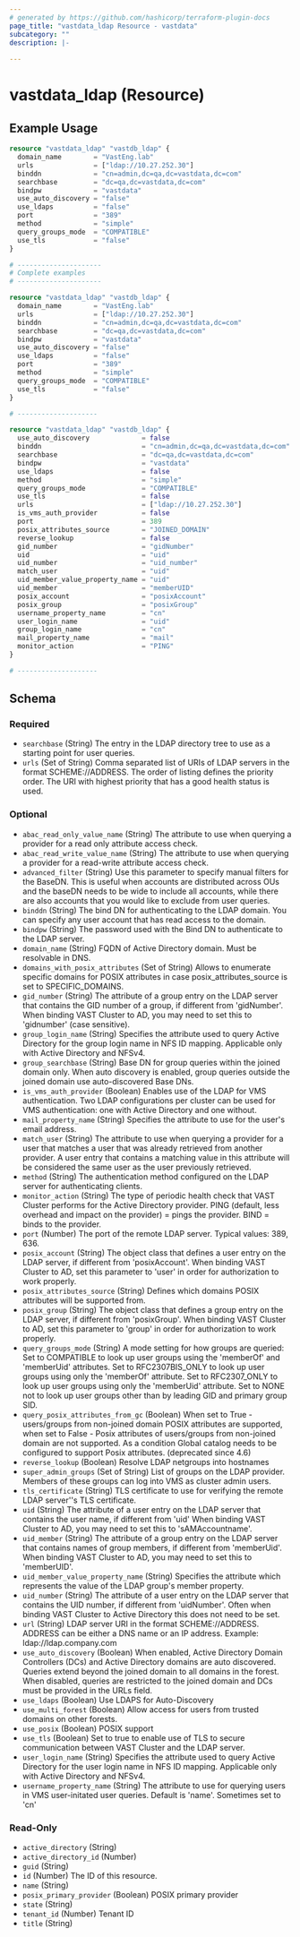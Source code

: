 ```yaml
---
# generated by https://github.com/hashicorp/terraform-plugin-docs
page_title: "vastdata_ldap Resource - vastdata"
subcategory: ""
description: |-
  
---
```


# vastdata_ldap (Resource)



## Example Usage

```terraform
resource "vastdata_ldap" "vastdb_ldap" {
  domain_name        = "VastEng.lab"
  urls               = ["ldap://10.27.252.30"]
  binddn             = "cn=admin,dc=qa,dc=vastdata,dc=com"
  searchbase         = "dc=qa,dc=vastdata,dc=com"
  bindpw             = "vastdata"
  use_auto_discovery = "false"
  use_ldaps          = "false"
  port               = "389"
  method             = "simple"
  query_groups_mode  = "COMPATIBLE"
  use_tls            = "false"
}

# ---------------------
# Complete examples
# ---------------------

resource "vastdata_ldap" "vastdb_ldap" {
  domain_name        = "VastEng.lab"
  urls               = ["ldap://10.27.252.30"]
  binddn             = "cn=admin,dc=qa,dc=vastdata,dc=com"
  searchbase         = "dc=qa,dc=vastdata,dc=com"
  bindpw             = "vastdata"
  use_auto_discovery = "false"
  use_ldaps          = "false"
  port               = "389"
  method             = "simple"
  query_groups_mode  = "COMPATIBLE"
  use_tls            = "false"
}

# --------------------

resource "vastdata_ldap" "vastdb_ldap" {
  use_auto_discovery             = false
  binddn                         = "cn=admin,dc=qa,dc=vastdata,dc=com"
  searchbase                     = "dc=qa,dc=vastdata,dc=com"
  bindpw                         = "vastdata"
  use_ldaps                      = false
  method                         = "simple"
  query_groups_mode              = "COMPATIBLE"
  use_tls                        = false
  urls                           = ["ldap://10.27.252.30"]
  is_vms_auth_provider           = false
  port                           = 389
  posix_attributes_source        = "JOINED_DOMAIN"
  reverse_lookup                 = false
  gid_number                     = "gidNumber"
  uid                            = "uid"
  uid_number                     = "uid_number"
  match_user                     = "uid"
  uid_member_value_property_name = "uid"
  uid_member                     = "memberUID"
  posix_account                  = "posixAccount"
  posix_group                    = "posixGroup"
  username_property_name         = "cn"
  user_login_name                = "uid"
  group_login_name               = "cn"
  mail_property_name             = "mail"
  monitor_action                 = "PING"
}

# --------------------
```

<!-- schema generated by tfplugindocs -->
## Schema

### Required

- `searchbase` (String) The entry in the LDAP directory tree to use as a starting point for user queries.
- `urls` (Set of String) Comma separated list of URIs of LDAP servers in the format SCHEME://ADDRESS. The order of listing defines the priority order. The URI with highest priority that has a good health status is used.

### Optional

- `abac_read_only_value_name` (String) The attribute to use when querying a provider for a read only attribute access check.
- `abac_read_write_value_name` (String) The attribute to use when querying a provider for a read-write attribute access check.
- `advanced_filter` (String) Use this parameter to specify manual filters for the BaseDN. This is useful when accounts are distributed across OUs and the baseDN needs to be wide to include all accounts, while there are also accounts that you would like to exclude from user queries.
- `binddn` (String) The bind DN for authenticating to the LDAP domain. You can specify any user account that has read access to the domain.
- `bindpw` (String) The password used with the Bind DN to authenticate to the LDAP server.
- `domain_name` (String) FQDN of Active Directory domain. Must be resolvable in DNS.
- `domains_with_posix_attributes` (Set of String) Allows to enumerate specific domains for POSIX attributes in case posix_attributes_source is set to SPECIFIC_DOMAINS.
- `gid_number` (String) The attribute of a group entry on the LDAP server that contains the GID number of a group, if different from 'gidNumber'. When binding VAST Cluster to AD, you may need to set this to 'gidnumber' (case sensitive).
- `group_login_name` (String) Specifies the attribute used to query Active Directory for the group login name in NFS ID mapping. Applicable only with Active Directory and NFSv4.
- `group_searchbase` (String) Base DN for group queries within the joined domain only. When auto discovery is enabled, group queries outside the joined domain use auto-discovered Base DNs.
- `is_vms_auth_provider` (Boolean) Enables use of the LDAP for VMS authentication. Two LDAP configurations per cluster can be used for VMS authentication: one with Active Directory and one without.
- `mail_property_name` (String) Specifies the attribute to use for the user's email address.
- `match_user` (String) The attribute to use when querying a provider for a user that matches a user that was already retrieved from another provider. A user entry that contains a matching value in this attribute will be considered the same user as the user previously retrieved.
- `method` (String) The authentication method configured on the LDAP server for authenticating clients.
- `monitor_action` (String) The type of periodic health check that VAST Cluster performs for the Active Directory provider. PING (default, less overhead and impact on the provider) = pings the provider. BIND = binds to the provider.
- `port` (Number) The port of the remote LDAP server. Typical values: 389, 636.
- `posix_account` (String) The object class that defines a user entry on the LDAP server, if different from 'posixAccount'. When binding VAST Cluster to AD, set this parameter to 'user' in order for authorization to work properly.
- `posix_attributes_source` (String) Defines which domains POSIX attributes will be supported from.
- `posix_group` (String) The object class that defines a group entry on the LDAP server, if different from 'posixGroup'. When binding VAST Cluster to AD, set this parameter to 'group' in order for authorization to work properly.
- `query_groups_mode` (String) A mode setting for how groups are queried: Set to COMPATIBLE to look up user groups using the 'memberOf' and 'memberUid' attributes. Set to RFC2307BIS_ONLY to look up user groups using only the 'memberOf' attribute. Set to RFC2307_ONLY to look up user groups using only the 'memberUid' attribute. Set to NONE not to look up user groups other than by leading GID and primary group SID.
- `query_posix_attributes_from_gc` (Boolean) When set to True - users/groups from non-joined domain POSIX attributes are supported, when set to False - Posix attributes of users/groups from non-joined domain are not supported. As a condition Global catalog needs to be configured to support Posix attributes. (deprecated since 4.6)
- `reverse_lookup` (Boolean) Resolve LDAP netgroups into hostnames
- `super_admin_groups` (Set of String) List of groups on the LDAP provider. Members of these groups can log into VMS as cluster admin users.
- `tls_certificate` (String) TLS certificate to use for verifying the remote LDAP server''s TLS certificate.
- `uid` (String) The attribute of a user entry on the LDAP server that contains the user name, if different from 'uid'  When binding VAST Cluster to AD, you may need to set this to 'sAMAccountname'.
- `uid_member` (String) The attribute of a group entry on the LDAP server that contains names of group members, if different from 'memberUid'. When binding VAST Cluster to AD, you may need to set this to 'memberUID'.
- `uid_member_value_property_name` (String) Specifies the attribute which represents the value of the LDAP group's member property.
- `uid_number` (String) The attribute of a user entry on the LDAP server that contains the UID number, if different from 'uidNumber'. Often when binding VAST Cluster to Active Directory this does not need to be set.
- `url` (String) LDAP server URI in the format SCHEME://ADDRESS. ADDRESS can be either a DNS name or an IP address. Example: ldap://ldap.company.com
- `use_auto_discovery` (Boolean) When enabled, Active Directory Domain Controllers (DCs) and Active Directory domains are auto discovered. Queries extend beyond the joined domain to all domains in the forest. When disabled, queries are restricted to the joined domain and DCs must be provided in the URLs field.
- `use_ldaps` (Boolean) Use LDAPS for Auto-Discovery
- `use_multi_forest` (Boolean) Allow access for users from trusted domains on other forests.
- `use_posix` (Boolean) POSIX support
- `use_tls` (Boolean) Set to true to enable use of TLS to secure communication between VAST Cluster and the LDAP server.
- `user_login_name` (String) Specifies the attribute used to query Active Directory for the user login name in NFS ID mapping. Applicable only with Active Directory and NFSv4.
- `username_property_name` (String) The attribute to use for querying users in VMS user-initated user queries. Default is 'name'. Sometimes set to 'cn'

### Read-Only

- `active_directory` (String)
- `active_directory_id` (Number)
- `guid` (String)
- `id` (Number) The ID of this resource.
- `name` (String)
- `posix_primary_provider` (Boolean) POSIX primary provider
- `state` (String)
- `tenant_id` (Number) Tenant ID
- `title` (String)
